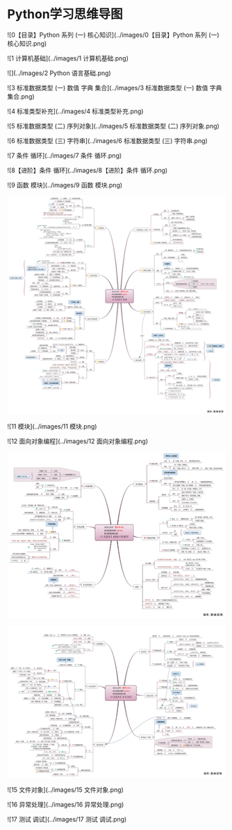# Python学习思维导图

![0【目录】Python 系列 (一)  核心知识](../images/0【目录】Python 系列 (一)  核心知识.png)

![1 计算机基础](../images/1 计算机基础.png)

![](../images/2 Python 语言基础.png)

![3 标准数据类型 (一) 数值   字典   集合](../images/3 标准数据类型 (一) 数值   字典   集合.png)

![4 标准类型补充](../images/4 标准类型补充.png)

![5 标准数据类型 (二) 序列对象](../images/5 标准数据类型 (二) 序列对象.png)

![6 标准数据类型 (三) 字符串](../images/6 标准数据类型 (三) 字符串.png)

![7 条件   循环](../images/7 条件   循环.png)

![8【进阶】条件   循环](../images/8【进阶】条件   循环.png)

![9 函数   模块](../images/9 函数   模块.png)

![10【进阶】函数](../images/10【进阶】函数.png)

![11 模块](../images/11 模块.png)

![12 面向对象编程](../images/12 面向对象编程.png)

![13【进阶】面向对象编程](../images/13【进阶】面向对象编程.png)

![14【进阶】补充知识](../images/14【进阶】补充知识.png)

![15 文件对象](../images/15 文件对象.png)

![16 异常处理](../images/16 异常处理.png)

![17 测试   调试](../images/17 测试   调试.png)